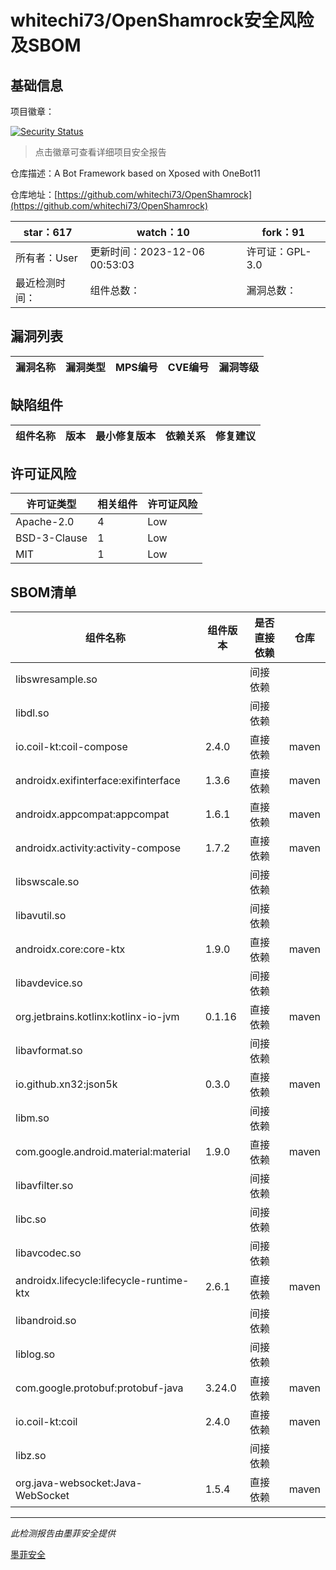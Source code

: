 # whitechi73/OpenShamrock安全风险及SBOM

## 基础信息

项目徽章：

[![Security Status](https://www.murphysec.com/platform3/v31/badge/1732099315079798784.svg)](https://www.murphysec.com/console/report/1717966191238709248/1732099315079798784)

> 点击徽章可查看详细项目安全报告

仓库描述：A Bot Framework based on Xposed with OneBot11

仓库地址：[https://github.com/whitechi73/OpenShamrock](https://github.com/whitechi73/OpenShamrock)

| star：617 | watch：10 | fork：91 |
| ----------- | -------------- | ------------ |
| 所有者：User | 更新时间：2023-12-06 00:53:03 | 许可证：GPL-3.0 |
| 最近检测时间： | 组件总数： | 漏洞总数： |




## 漏洞列表

| 漏洞名称 | 漏洞类型 | MPS编号 | CVE编号 | 漏洞等级 |
| ------- | ------ | ------- | ------ | ----- |





## 缺陷组件

| 组件名称 | 版本 | 最小修复版本 | 依赖关系 | 修复建议 |
| -------- | ---- | ------------ | -------- | -------- |





## 许可证风险

| 许可证类型 | 相关组件 | 许可证风险 |
| ---------- | -------- | ---------- |
|Apache-2.0|4|Low|
|BSD-3-Clause|1|Low|
|MIT|1|Low|




## SBOM清单

| 组件名称 | 组件版本 | 是否直接依赖 | 仓库 |
| -------- | -------- | ------------ | ---- |
|libswresample.so||间接依赖||
|libdl.so||间接依赖||
|io.coil-kt:coil-compose|2.4.0|直接依赖|maven|
|androidx.exifinterface:exifinterface|1.3.6|直接依赖|maven|
|androidx.appcompat:appcompat|1.6.1|直接依赖|maven|
|androidx.activity:activity-compose|1.7.2|直接依赖|maven|
|libswscale.so||间接依赖||
|libavutil.so||间接依赖||
|androidx.core:core-ktx|1.9.0|直接依赖|maven|
|libavdevice.so||间接依赖||
|org.jetbrains.kotlinx:kotlinx-io-jvm|0.1.16|直接依赖|maven|
|libavformat.so||间接依赖||
|io.github.xn32:json5k|0.3.0|直接依赖|maven|
|libm.so||间接依赖||
|com.google.android.material:material|1.9.0|直接依赖|maven|
|libavfilter.so||间接依赖||
|libc.so||间接依赖||
|libavcodec.so||间接依赖||
|androidx.lifecycle:lifecycle-runtime-ktx|2.6.1|直接依赖|maven|
|libandroid.so||间接依赖||
|liblog.so||间接依赖||
|com.google.protobuf:protobuf-java|3.24.0|直接依赖|maven|
|io.coil-kt:coil|2.4.0|直接依赖|maven|
|libz.so||间接依赖||
|org.java-websocket:Java-WebSocket|1.5.4|直接依赖|maven|


------

*此检测报告由墨菲安全提供*

[墨菲安全](www.murphysec.com)